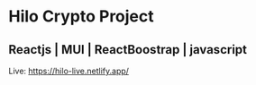 # Hilo Crypto Project
## Reactjs | MUI | ReactBoostrap | javascript
Live: https://hilo-live.netlify.app/


